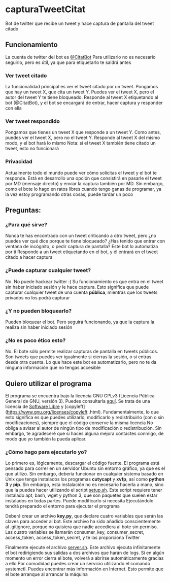 # capturaTweetCitat
Bot de twitter que recibe un tweet y hace captura de pantalla del tweet citado
## Funcionamiento
La cuenta de twitter del bot es [@CitatBot](https://twitter.com/CitatBot)
Para utilizarlo no es necesario seguirlo, pero es útil, ya que para etiquetarlo te saldrá antes
### Ver tweet citado
La funcionalidad principal es ver el tweet citado por un tweet.
Pongamos que hay un tweet X, que cita un tweet Y. Puedes ver el tweet X, pero el autor del tweet Y te tiene bloqueado.
Responde al tweet X etiquetando al bot (@CitatBot), y el bot se encargará de entrar, hacer captura y responder con ella
### Ver tweet respondido
Pongamos que tienes un tweet X que responde a un tweet Y. Como antes, puedes ver el tweet X, pero no el tweet Y.
Responde al tweet X del mismo modo, y el bot hará lo mismo
Nota: si el tweet X también tiene citado un tweet, esto no funcionará
### Privacidad
Actualmente todo el mundo puede ver cómo solicitas el tweet y el bot te responde. Está en desarrollo una opción que consistirá en pasarle el tweet por MD (mensaje directo) y enviar la captura también por MD.
Sin embargo, como el bote lo hago en ratos libres cuando tengo ganas de programar, ya la vez estoy programando otras cosas, puede tardar un poco
## Preguntas:
### ¿Para qué sirve?
Nunca te has encontrado con un tweet criticando a otro tweet, pero ¿no puedes ver qué dice porque te tiene bloqueado?
¿Has tenido que entrar con ventana de incógnito, o pedir captura de pantalla?
Este bot lo automatiza por ti
Responde a un tweet etiquetando en el bot, y él entrará en el tweet citado a hacer captura

### ¿Puede capturar cualquier tweet?
No. No puede hackear twitter :(
Su funcionamiento es que entra en el tweet sin haber iniciado sesión y le hace captura. Esto significa que puede capturar cualquier tweet de una cuenta **pública**, mientras que los tweets privados no los podrá capturar

### ¿Y no pueden bloquearlo?
Pueden bloquear el bot. Pero seguirá funcionando, ya que la captura la realiza sin haber iniciado sesión

### ¿No es poco ético esto?
No. El bote sólo permite realizar capturas de pantalla en tweets públicos. Son tweets que puedes ver igualmente si cierras la sesión, o si entras desde otra cuenta. Lo que hace este bot es automatizarlo, pero no te da ninguna información que no tengas accesible

## Quiero utilizar el programa
El programa se encuentra bajo la licencia GNU GPLv3 (Licencia Pública General de GNU, versión 3). Puedes consultarla [aquí](https://github.com/oriolmarti97/capturaTweetCitat/blob/master/LICENSE). Se trata de una licencia de [Software Libre](https://www.gnu.org/philosophy/free-sw.es.html) y [copyleft](https://www.gnu.org/licenses/copyleft .html). Fundamentalmente, lo que esto significa es que puedes utilizarlo, modificarlo y redistribuirlo (con o sin modificaciones), siempre que el código conserve la misma licencia
No obliga a avisar al autor de ningún tipo de modificación o redistribución. Sin embargo, te agradeceré que si haces alguna mejora contactes conmigo, de modo que yo también la pueda aplicar.
### ¿Cómo hago para ejecutarlo yo?
Lo primero es, lógicamente, descargar el código fuente.
El programa está pensado para correr en un servidor Ubuntu sin entorno gráfico, ya que es el que utilizo. Sin embargo, debería funcionar en cualquier sistema basado en Unix que tenga instalados los programas **cutycapt** y **xvfp**, así como **python 3** y **pip**. Sin embargo, esta instalación no es necesario hacerla a mano, sino que la puedes hacer utilizando el script [setup.sh](https://github.com/oriolmarti97/capturaTweetCitat/blob/master/setup.sh). Este script requiere tener instalado apt, bash, wget y python 3, que son paquetes que suelen estar instalados en todas partes. Puede modificarlo si necesita
Ejecutándolo tendrá preparado el entorno para ejecutar el programa

Deberá crear un archivo **key.py**, que declare cuatro variables que serán las claves para acceder al bot. Este archivo ha sido añadido conscientemente al .gitignore, porque no quisiera que nadie accediera al bote sin permiso. Las cuatro variables se llamarán consumer_key, consumer_secret, access_token, access_token_secret, y te las proporciona Twitter

Finalmente ejecute el archivo [server.sh](https://github.com/oriolmarti97/capturaTweetCitat/blob/master/server.sh). Este archivo ejecuta infinitamente el bot redirigiendo sus salidas a dos archivos que harán de logs. Si en algún momento un error cierra el bote, volverá a abrirse automáticamente gracias a ello
Por comodidad puedes crear un servicio utilizando el comando systemctl. Puedes encontrar más información en Internet. Esto permite que el bote arranque al arrancar la máquina
